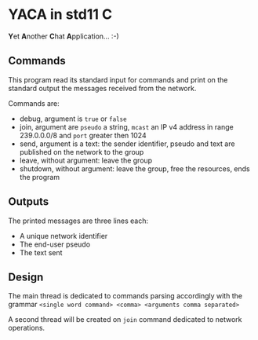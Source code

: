 # YACA in std11 C #

**Y**et **A**nother **C**hat **A**pplication... :-)

## Commands ##

This program read its standard input for commands and print on the standard output the messages received from the network.

Commands are:
* debug, argument is `true` or `false`
* join, argument are `pseudo` a string, `mcast` an IP v4 address in range 239.0.0.0/8 and `port` greater then 1024
* send, argument is a text: the sender identifier, pseudo and text are published on the network to the group
* leave, without argument: leave the group
* shutdown, without argument: leave the group, free the resources, ends the program

## Outputs ##

The printed messages are three lines each:
* A unique network identifier
* The end-user pseudo
* The text sent

## Design ##

The main thread is dedicated to commands parsing accordingly with the grammar `<single word command> <comma> <arguments comma separated>`

A second thread will be created on `join` command dedicated to network operations.
